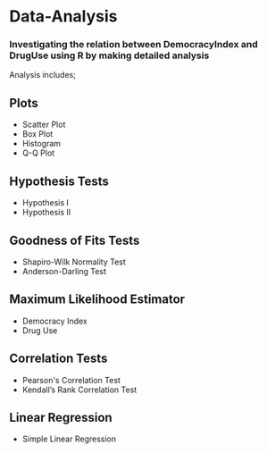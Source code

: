 # Data-Analysis

### Investigating the relation between DemocracyIndex and DrugUse using R by making detailed analysis

Analysis includes; 

## Plots
- Scatter Plot
- Box Plot 
- Histogram
- Q-Q Plot
## Hypothesis Tests
- Hypothesis I
- Hypothesis II
## Goodness of Fits Tests
- Shapiro-Wilk Normality Test
- Anderson-Darling Test
## Maximum Likelihood Estimator
- Democracy Index
- Drug Use
## Correlation Tests
- Pearson's Correlation Test
- Kendall’s Rank Correlation Test
## Linear Regression
- Simple Linear Regression 

